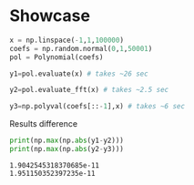 # Showcase

```py
x = np.linspace(-1,1,100000)
coefs = np.random.normal(0,1,50001)
pol = Polynomial(coefs)
```

```py
y1=pol.evaluate(x) # takes ~26 sec
```

```py
y2=pol.evaluate_fft(x) # takes ~2.5 sec
```

```py
y3=np.polyval(coefs[::-1],x) # takes ~6 sec
```

Results difference
```py
print(np.max(np.abs(y1-y2)))
print(np.max(np.abs(y2-y3)))
```
```
1.9042545318370685e-11
1.951150352397235e-11
```